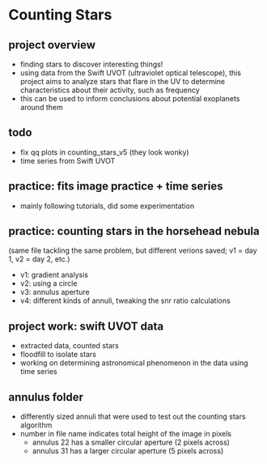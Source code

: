 # Counting Stars

## project overview
- finding stars to discover interesting things!
- using data from the Swift UVOT (ultraviolet optical telescope), this project aims to analyze stars that flare in the UV to determine characteristics about their activity, such as frequency
- this can be used to inform conclusions about potential exoplanets around them

## todo
- fix qq plots in counting_stars_v5 (they look wonky)
- time series from Swift UVOT

## practice: fits image practice + time series
- mainly following tutorials, did some experimentation

## practice: counting stars in the horsehead nebula
(same file tackling the same problem, but different verions saved; v1 = day 1, v2 = day 2, etc.)
- v1: gradient analysis 
- v2: using a circle 
- v3: annulus aperture 
- v4: different kinds of annuli, tweaking the snr ratio calculations

## project work: swift UVOT data
- extracted data, counted stars
- floodfill to isolate stars
- working on determining astronomical phenomenon in the data using time series

## annulus folder
- differently sized annuli that were used to test out the counting stars algorithm
- number in file name indicates total height of the image in pixels
  - annulus 22 has a smaller circular aperture (2 pixels across)
  - annulus 31 has a larger circular aperture (5 pixels across)
  
